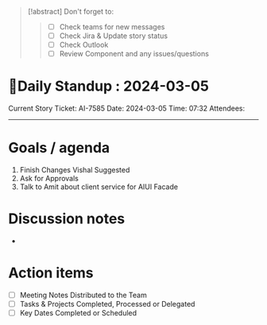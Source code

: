 
> [!abstract] Don't forget to:
> > 
> > - [ ] Check teams for new messages
> > - [ ] Check Jira & Update story status
> > - [ ] Check Outlook
> > - [ ] Review Component and any issues/questions
> > 

# 🌱Daily Standup : 2024-03-05
Current Story Ticket: AI-7585
Date: 2024-03-05
Time: 07:32
Attendees:

---


# Goals / agenda
1. Finish Changes Vishal Suggested
2. Ask for Approvals
3. Talk to Amit about client service for AIUI Facade

# Discussion notes
- 

# Action items
- [ ] Meeting Notes Distributed to the Team
- [ ] Tasks & Projects Completed, Processed or Delegated
- [ ] Key Dates Completed or Scheduled
